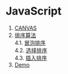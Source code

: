 # JavaScript

1. [CANVAS](./canvas/Canvas.md#canvas)    
2. [排序算法](./sort.md#排序算法)    
 4.1. [冒泡排序](./sort.md#冒泡排序)    
 4.2. [选择排序](./sort.md#选择排序)    
 4.3. [插入排序](./sort.md#插入排序)    
3. [Demo](./Demo.md#Demo)    
<!--
4. [API](./api.md#api)    
5. [ECMAScript 6 入门](./ECMAScript6.md#ecmascript6入门)    
-->

